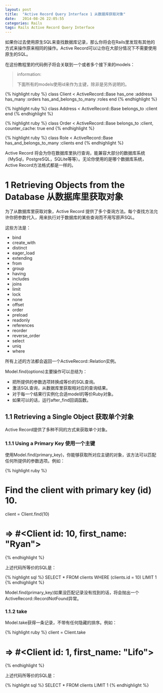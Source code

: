 ```yaml
---
layout: post
title:  "Active Record Query Interface 1 从数据库获取对象"
date:   2014-08-26 22:05:55
categories: Rails
tags: Rails Active Record Query Interface
---
```


如果你过去使用原生SQL来查找数据库记录，那么你将会在Rails里发现有其他的方式来操作原来相同的操作。Active Record可以让你在大部分情况下不需要使用原生的SQL。

在这份教程里的代码例子将会关联到一个或者多个接下来的models：

>information:
>
>下面所有的models使用id来作为主键，除非是另外说明的。

{% highlight ruby %}
class Client < ActiveRecord::Base
  has_one :address
  has_many :orders
  has_and_belongs_to_many :roles
end
{% endhighlight %}

{% highlight ruby %}
class Address < ActiveRecord::Base
  belongs_to :client
end
{% endhighlight %}

{% highlight ruby %}
class Order < ActiveRecord::Base
  belongs_to :client, counter_cache: true
end
{% endhighlight %}

{% highlight ruby %}
class Role < ActiveRecord::Base
  has_and_belongs_to_many :clients
end
{% endhighlight %}

Active Record 将会为你在数据库里执行查询，能兼容大部分的数据库系统（MySql，PostgreSQL，SQLite等等）。无论你使用的是哪个数据库系统，Active Record方法格式都是一样的。

# 1 Retrieving Objects from the Database 从数据库里获取对象

为了从数据库里获取对象，Active Record 提供了多个查询方法。每个查找方法允许你把参数代入，用来执行对于数据库的某些查询而不用写原声SQL。

这些方法是：

* bind
* create_with
* distinct
* eager_load
* extending
* from
* group
* having
* includes
* joins
* limit
* lock
* none
* offset
* order
* preload
* readonly
* references
* reorder
* reverse_order
* select
* uniq
* where

所有上述的方法都会返回一个ActiveRecord::Relation实例。

Model.find(options)主要操作可以总结为：

* 把所提供的参数选项转换成等价的SQL查询。
* 激活SQL查询，从数据库里获取相对应的查询结果。
* 对于每一个结果行实例化合适model的等价Ruby对象。
* 如果可以的话，运行after_find回调函数。

## 1.1 Retrieving a Single Object 获取单个对象

Active Record提供了多种不同的方式来获取单个对象。

### 1.1.1 Using a Primary Key 使用一个主键

使用Model.find(primary_key)，你能够获取所对应主键的对象，该方法可以匹配任何所提供的参数选项。例如：

{% highlight ruby %}
# Find the client with primary key (id) 10.
client = Client.find(10)
# => #<Client id: 10, first_name: "Ryan">
{% endhighlight %}

上述代码所等价的SQL是：

{% highlight sql %}
SELECT * FROM clients WHERE (clients.id = 10) LIMIT 1
{% endhighlight %}

Model.find(primary_key)如果没匹配记录没有找到的话，将会抛出一个ActiveRecord::RecordNotFound异常。

### 1.1.2 take

Model.take获得一条记录，不带有任何隐藏的排序。例如：

{% highlight ruby %}
client = Client.take
# => #<Client id: 1, first_name: "Lifo">
{% endhighlight %}

上述代码所等价的SQL是：

{% highlight sql %}
SELECT * FROM clients LIMIT 1
{% endhighlight %}
